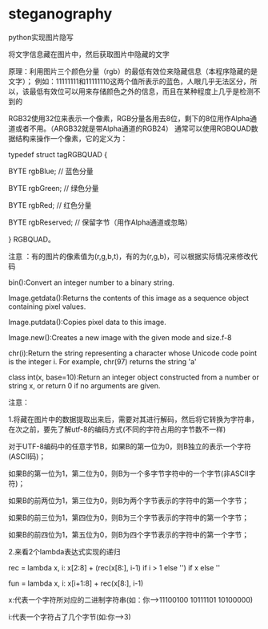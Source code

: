 # steganography
python实现图片隐写

将文字信息藏在图片中，然后获取图片中隐藏的文字

原理：利用图片三个颜色分量（rgb）的最低有效位来隐藏信息（本程序隐藏的是文字）；
例如：11111111和11111110这两个值所表示的蓝色，人眼几乎无法区分，所以，该最低有效位可以用来存储颜色之外的信息，而且在某种程度上几乎是检测不到的

RGB32使用32位来表示一个像素，RGB分量各用去8位，剩下的8位用作Alpha通道或者不用。（ARGB32就是带Alpha通道的RGB24）
通常可以使用RGBQUAD数据结构来操作一个像素，它的定义为：

typedef struct tagRGBQUAD {

BYTE rgbBlue; // 蓝色分量

BYTE rgbGreen; // 绿色分量

BYTE rgbRed; // 红色分量

BYTE rgbReserved; // 保留字节（用作Alpha通道或忽略）

} RGBQUAD。

注意 ：有的图片的像素值为(r,g,b,t)，有的为(r,g,b)，可以根据实际情况来修改代码

bin():Convert an integer number to a binary string.

Image.getdata():Returns the contents of this image as a sequence object containing pixel values.

Image.putdata():Copies pixel data to this image.

Image.new():Creates a new image with the given mode and size.f-8

chr(i):Return the string representing a character whose Unicode code point is the integer i. For example, chr(97) returns the string 'a'

class int(x, base=10):Return an integer object constructed from a number or string x, or return 0 if no arguments are given.

注意：

1.将藏在图片中的数据提取出来后，需要对其进行解码，然后将它转换为字符串，在次之前，要先了解utf-8的编码方式(不同的字符占用的字节数不一样)

对于UTF-8编码中的任意字节B，如果B的第一位为0，则B独立的表示一个字符(ASCII码)；

如果B的第一位为1，第二位为0，则B为一个多字节字符中的一个字节(非ASCII字符)；

如果B的前两位为1，第三位为0，则B为两个字节表示的字符中的第一个字节；

如果B的前三位为1，第四位为0，则B为三个字节表示的字符中的第一个字节；

如果B的前四位为1，第五位为0，则B为四个字节表示的字符中的第一个字节；

2.来看2个lambda表达式实现的递归

rec = lambda x, i: x[2:8] + (rec(x[8:], i-1) if i > 1 else '') if x else ''

fun = lambda x, i: x[i+1:8] + rec(x[8:], i-1)

x:代表一个字符所对应的二进制字符串(如：你-->11100100 10111101 10100000)

i:代表一个字符占了几个字节(如:你-->3)
